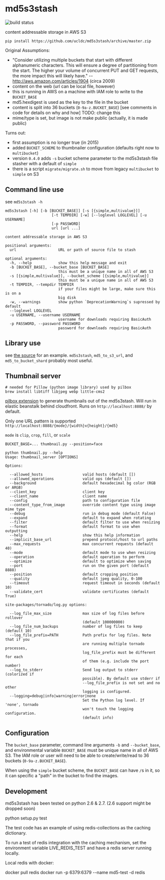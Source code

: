 md5s3stash
==========

![build status](https://travis-ci.org/ucldc/md5s3stash.svg)

content addressable storage in AWS S3

```
pip install https://github.com/ucldc/md5s3stash/archive/master.zip
```

Original Assumptions:
 * "Consider utilizing multiple buckets that start with different alphanumeric characters. This will ensure a degree of partitioning from the start. The higher your volume of concurrent PUT and GET requests, the more impact this will likely have."  -- http://aws.amazon.com/articles/1904 (circa 2009)
 * content on the web (url can be local file, however)
 * this is running in AWS on a machine with IAM role to write to the `BUCKET_BASE`
 * md5.hexdigest is used as the key to the file in the bucket
 * content is split into 36 buckets (`0-9a-z.BUCKET_BASE`) [see comments in code for details on why and how]  TODO: change this
 * mime/type is set, but image is not make public (actually, it is made public)

Turns out:
 * first assumption is no longer true (in 2015)
 * added `BUCKET_SCHEME` to thumbnailer configuration (defaults right now to `multibucket`)
 * version `0.4.0` adds `-s` bucket scheme parameter to the md5s3stash file stasher with a default of `simple`
 * there is a script `migrate/migrate.sh` to move from legacy `multibucket` to `simple` on S3


## Command line use

see `md5s3stash -h`
```
md5s3stash [-h] [-b [BUCKET_BASE]] [-s [{simple,multivalue}]]
                     [-t TEMPDIR] [-w] [--loglevel LOGLEVEL] [-u USERNAME]
                     [-p PASSWORD]
                     url [url ...]

content addressable storage in AWS S3

positional arguments:
  url                   URL or path of source file to stash

optional arguments:
  -h, --help            show this help message and exit
  -b [BUCKET_BASE], --bucket_base [BUCKET_BASE]
                        this must be a unique name in all of AWS S3
  -s [{simple,multivalue}], --bucket_scheme [{simple,multivalue}]
                        this must be a unique name in all of AWS S3
  -t TEMPDIR, --tempdir TEMPDIR
                        if your files might be large, make sure this is on a
                        big disk
  -w, --warnings        show python `DeprecationWarning`s supressed by default
  --loglevel LOGLEVEL
  -u USERNAME, --username USERNAME
                        username for downloads requiring BasicAuth
  -p PASSWORD, --password PASSWORD
                        password for downloads requiring BasicAuth
```

## Library use

see [the source](https://github.com/tingletech/md5s3stash/blob/master/md5s3stash.py)
for an example.  `md5s3stash`, `md5_to_s3_url`, and `md5_to_bucket_shard` probably most useful.

## Thumbnail server

```
# needed for Pillow (python image library) used by pilbox
brew install libtiff libjpeg webp little-cms2
```

[pilbox extension](http://agschwender.github.io/pilbox/#extension)
to generate thumbnails out of the md5s3stash.  Will run in elastic beanstalk
behind cloudfront.  Runs on `http://localhost:8888/` by default.

Only one URL pattern is supported `http://localhost:8888/{mode}/{width}x{height}/{md5}`

`mode` is `clip`, `crop`, `fill`, or `scale`


```
BUCKET_BASE=... thumbnail.py --position=face

python thumbnail.py --help
Usage: thumbnail_server [OPTIONS]

Options:

  --allowed_hosts                  valid hosts (default [])
  --allowed_operations             valid ops (default [])
  --background                     default hexadecimal bg color (RGB or ARGB)
  --client_key                     client key
  --client_name                    client name
  --config                         path to configuration file
  --content_type_from_image        override content type using image mime type
  --debug                          run in debug mode (default False)
  --expand                         default to expand when rotating
  --filter                         default filter to use when resizing
  --format                         default format to use when outputting
  --help                           show this help information
  --implicit_base_url              prepend protocol/host to url paths
  --max_requests                   max concurrent requests (default 40)
  --mode                           default mode to use when resizing
  --operation                      default operation to perform
  --optimize                       default to optimize when saving
  --port                           run on the given port (default 8888)
  --position                       default cropping position
  --quality                        default jpeg quality, 0-100
  --timeout                        request timeout in seconds (default 10)
  --validate_cert                  validate certificates (default True)

site-packages/tornado/log.py options:

  --log_file_max_size              max size of log files before rollover
                                   (default 100000000)
  --log_file_num_backups           number of log files to keep (default 10)
  --log_file_prefix=PATH           Path prefix for log files. Note that if you
                                   are running multiple tornado processes,
                                   log_file_prefix must be different for each
                                   of them (e.g. include the port number)
  --log_to_stderr                  Send log output to stderr (colorized if
                                   possible). By default use stderr if
                                   --log_file_prefix is not set and no other
                                   logging is configured.
  --logging=debug|info|warning|error|none 
                                   Set the Python log level. If 'none', tornado
                                   won't touch the logging configuration.
                                   (default info)

```

## Configuration

The `bucket_base` parameter, command line arguments `-b` and `--bucket_base`, and environmental variable `BUCKET_BASE`
must be unique name in all of AWS S3.  The IAM role or user will need to be able to create/write/read to 36 buckets
(`0-9a-z.BUCKET_BASE`).

When using the `simple` bucket scheme, the `BUCKET_BASE` can have `/`s in it, so it can
specific a "path" in the bucket to find the images.

## Development

md5s3stash has been tested on python 2.6 & 2.7.  (2.6 support might be dropped soon)

python setup.py test

The test code has an example of using redis-collections as the caching dictionary.

To run a test of redis integration with the caching mechanism, set the environment variable LIVE_REDIS_TEST and have a redis server running locally.

Local redis with docker:

docker pull redis
docker run -p 6379:6379 --name md5-test -d redis
